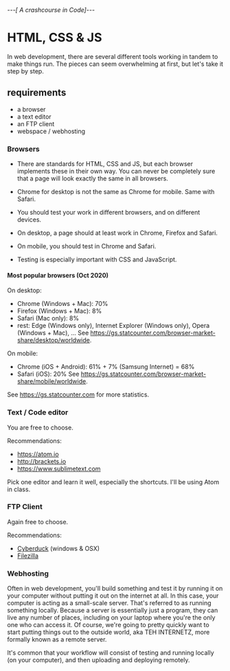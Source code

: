 *---[ A crashcourse in Code]---*
# HTML, CSS & JS
In web development, there are several different tools working in tandem to make things run. The pieces can seem overwhelming at first, but let's take it step by step.

## requirements
- a browser
- a text editor
- an FTP client 
- webspace / webhosting

### Browsers

- There are standards for HTML, CSS and JS, but each browser implements these in their own way. You can never be completely sure that a page will look exactly the same in all browsers.
- Chrome for desktop is not the same as Chrome for mobile. Same with Safari.
- You should test your work in different browsers, and on different devices.

- On desktop, a page should at least work in Chrome, Firefox and Safari.
- On mobile, you should test in Chrome and Safari.
- Testing is especially important with CSS and JavaScript.

#### Most popular browsers (Oct 2020)

On desktop:    
- Chrome (Windows + Mac): 70%
- Firefox (Windows + Mac): 8%
- Safari (Mac only): 8%
- rest: Edge (Windows only), Internet Explorer (Windows only), Opera (Windows + Mac), ...
See https://gs.statcounter.com/browser-market-share/desktop/worldwide.

On mobile:    
- Chrome (iOS + Android): 61% + 7% (Samsung Internet) = 68% 
- Safari (iOS): 20%
See https://gs.statcounter.com/browser-market-share/mobile/worldwide.

See https://gs.statcounter.com for more statistics.

### Text / Code editor
You are free to choose. 

Recommendations:
 
- https://atom.io
- http://brackets.io
- https://www.sublimetext.com

Pick one editor and learn it well, especially the shortcuts. I'll be using Atom in class.


### FTP Client
Again free to choose. 

Recommendations:
- [Cyberduck](https://cyberduck.io/) (windows & OSX)
- [Filezilla](https://filezilla-project.org/)

### Webhosting
Often in web development, you'll build something and test it by running it on your computer without putting it out on the internet at all. In this case, your computer is acting as a small-scale server. That's referred to as running something locally. Because a server is essentially just a program, they can live any number of places, including on your laptop where you're the only one who can access it. Of course, we're going to pretty quickly want to start putting things out to the outside world, aka TEH INTERNETZ, more formally known as a remote server.

It's common that your workflow will consist of testing and running locally (on your computer), and then uploading and deploying remotely.

